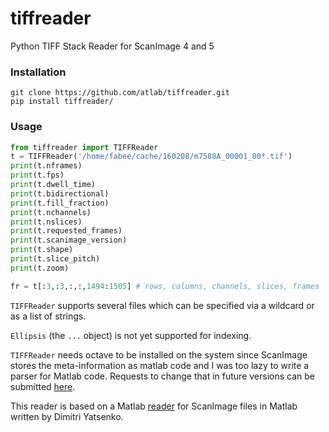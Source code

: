 # tiffreader
Python TIFF Stack Reader for ScanImage 4 and 5

### Installation
```shell
git clone https://github.com/atlab/tiffreader.git
pip install tiffreader/
```

### Usage
```python
from tiffreader import TIFFReader
t = TIFFReader('/home/fabee/cache/160208/m7588A_00001_00*.tif')
print(t.nframes)
print(t.fps)
print(t.dwell_time)
print(t.bidirectional)
print(t.fill_fraction)
print(t.nchannels)
print(t.nslices)
print(t.requested_frames)
print(t.scanimage_version)
print(t.shape)
print(t.slice_pitch)
print(t.zoom)

fr = t[:3,:3,:,:,1494:1505] # rows, columns, channels, slices, frames
```

`TIFFReader` supports several files which can be specified via a wildcard or as a list of strings.

`Ellipsis` (the `...` object) is not yet supported for indexing. 

`TIFFReader` needs octave to be installed on the system since ScanImage stores the meta-information as matlab code and I was too lazy to write a parser for Matlab code. Requests to change that in future versions can be submitted [here](http://scanimage.vidriotechnologies.com).

This reader is based on a Matlab [reader](https://github.com/atlab/commons/tree/master/lib/%2Bne7) for ScanImage files in Matlab written by Dimitri Yatsenko. 

